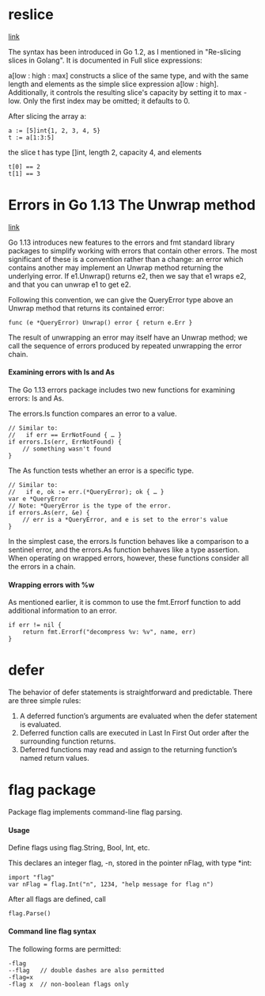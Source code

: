 # reslice
[link](https://stackoverflow.com/questions/27938177/golang-slice-slicing-a-slice-with-sliceabc)

The syntax has been introduced in Go 1.2, as I mentioned in "Re-slicing slices in Golang".
It is documented in Full slice expressions:

a[low : high : max]
constructs a slice of the same type, and with the same length and elements as the simple slice expression a[low : high].
Additionally, it controls the resulting slice's capacity by setting it to max - low.
Only the first index may be omitted; it defaults to 0.

After slicing the array a:
```
a := [5]int{1, 2, 3, 4, 5}
t := a[1:3:5]
```
the slice t has type []int, length 2, capacity 4, and elements
```
t[0] == 2
t[1] == 3
```

# Errors in Go 1.13 The Unwrap method
[link](https://go.dev/blog/go1.13-errors)

Go 1.13 introduces new features to the errors and fmt standard library packages to simplify working with errors that contain other errors. The most significant of these is a convention rather than a change: an error which contains another may implement an Unwrap method returning the underlying error. If e1.Unwrap() returns e2, then we say that e1 wraps e2, and that you can unwrap e1 to get e2.

Following this convention, we can give the QueryError type above an Unwrap method that returns its contained error:
```
func (e *QueryError) Unwrap() error { return e.Err }
```
The result of unwrapping an error may itself have an Unwrap method; we call the sequence of errors produced by repeated unwrapping the error chain.

#### Examining errors with Is and As
The Go 1.13 errors package includes two new functions for examining errors: Is and As.

The errors.Is function compares an error to a value.
```
// Similar to:
//   if err == ErrNotFound { … }
if errors.Is(err, ErrNotFound) {
    // something wasn't found
}
```
The As function tests whether an error is a specific type.
```
// Similar to:
//   if e, ok := err.(*QueryError); ok { … }
var e *QueryError
// Note: *QueryError is the type of the error.
if errors.As(err, &e) {
    // err is a *QueryError, and e is set to the error's value
}
```

In the simplest case, the errors.Is function behaves like a comparison to a sentinel error, and the errors.As function behaves like a type assertion. When operating on wrapped errors, however, these functions consider all the errors in a chain.

#### Wrapping errors with %w
As mentioned earlier, it is common to use the fmt.Errorf function to add additional information to an error.
```
if err != nil {
    return fmt.Errorf("decompress %v: %v", name, err)
}
```

# defer
The behavior of defer statements is straightforward and predictable. There are three simple rules:

1. A deferred function’s arguments are evaluated when the defer statement is evaluated.
2. Deferred function calls are executed in Last In First Out order after the surrounding function returns.
3. Deferred functions may read and assign to the returning function’s named return values.

# flag package
Package flag implements command-line flag parsing.

#### Usage
Define flags using flag.String, Bool, Int, etc.

This declares an integer flag, -n, stored in the pointer nFlag, with type *int:
```
import "flag"
var nFlag = flag.Int("n", 1234, "help message for flag n")
```

After all flags are defined, call
```
flag.Parse()
```
#### Command line flag syntax 
The following forms are permitted:
```
-flag
--flag   // double dashes are also permitted
-flag=x
-flag x  // non-boolean flags only
```
